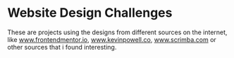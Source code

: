 # Website Design Challenges
These are projects using the designs from different sources on the internet, like www.frontendmentor.io, www.kevinpowell.co, www.scrimba.com or other sources that i found interesting.
